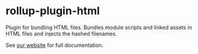 # rollup-plugin-html

Plugin for bundling HTML files. Bundles module scripts and linked assets in HTML files and injects the hashed filenames.

See [our website](https://modern-web.dev/docs/building/rollup-plugin-html/) for full documentation.
